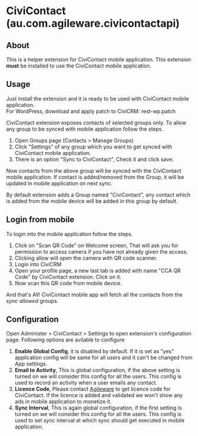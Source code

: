 # CiviContact (au.com.agileware.civicontactapi)
## About
This is a helper extension for CiviContact mobile application. This extension **must** be installed to use the CiviContact mobile application.   

## Usage
Just install the extension and it is ready to be used with CiviContact mobile application.  
For WordPress, download and apply patch to CiviCRM: rest-wp.patch

CiviContact extension exposes contacts of selected groups only. To allow any group to be synced with mobile application follow the steps.
1. Open Groups page (Contacts > Manage Groups)
2. Click "Settings" of any group which you want to get synced with CiviContact mobile application.
3. There is an option "Sync to CiviContact", Check it and click save.

Now contacts from the above group will be synced with the CiviContact mobile application. If contact is added/removed from the Group, it will be updated in mobile application on next sync.

By default extension adds a Group named "CiviContact", any contact which is added from the mobile device will be added in this group by default.

## Login from mobile

To login into the mobile application follow the steps.

1. Click on "Scan QR Code" on Welcome screen, That will ask you for permission to access camera if you have not already given the access.
2. Clicking allow will open the camera with QR code scanner.
3. Login into CiviCRM
4. Open your profile page, a new last tab is added with name "CCA QR Code" by CiviContact extension. Click on it.
5. Now scan this QR code from mobile device.

And that's All! CiviContact mobile app will fetch all the contacts from the *sync allowed* groups.

## Configuration

Open Administer > CiviContact > Settings to open extension's configuration page. Following options are avilable to configure

1. **Enable Global Config**, it is disabled by default. If it is set as "yes" application config will be same for all users and it can't be changed from App settings.
2. **Email to Activity**, This is global configuration, if the above setting is turned on we will consider this config for all the users. This config is used to record an activity when a user emails any contact.
3. **Licence Code**, Please contact [Agileware](https://agileware.com.au/contact) to get licence code for CiviContact. If the licence is added and validated we won't show any ads in mobile application to monetize it.
4. **Sync Interval**, This is again global configuration, if the first setting is turned on we will consider this config for all the users. This config is used to set sync interval at which sync should get executed in mobile application.